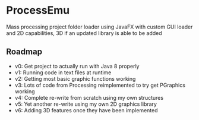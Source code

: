 # ProcessEmu

Mass processing project folder loader using JavaFX with custom GUI loader and 2D capabilities, 3D if an updated library is able to be added

## Roadmap

* v0: Get project to actually run with Java 8 properly
* v1: Running code in text files at runtime
* v2: Getting most basic graphic functions working
* v3: Lots of code from Processing reimplemented to try get PGraphics working
* v4: Complete re-write from scratch using my own structures
* v5: Yet another re-write using my own 2D graphics library
* v6: Adding 3D features once they have been implemented
